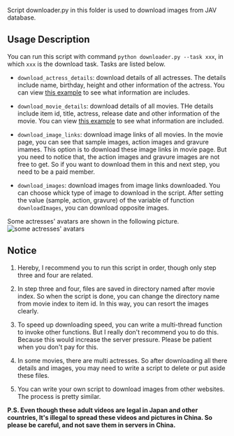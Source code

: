 Script downloader.py in this folder is used to download images from JAV database.

## Usage Description

You can run this script with command `python downloader.py --task xxx`, in which `xxx` is the download task. Tasks are listed below.

- `download_actress_details`: download details of all actresses. The details include name, birthday, height and other information of the actress. You can view [this example](https://xxx.xcity.jp/idol/detail/?id=1&style=simple) to see what information are includes.

- `download_movie_details`: download details of all movies. THe details include item id, title, actress, release date and other information of the movie. You can view [this example](https://xxx.xcity.jp/avod/detail/?id=1) to see what information are included.

- `download_image_links`: download image links of all movies. In the movie page, you can see that sample images, action images and gravure imames. This option is to download these image links in movie page. But you need to notice that, the action images and gravure images are not free to get. So if you want to download them in this and next step, you need to be a paid member.

- `download_images`: download images from image links downloaded. You can choose whick type of image to download in the script. After setting the value (sample, action, gravure) of the variable of function `downloadImages`, you can download opposite images.

Some actresses' avatars are shown in the following picture.
![some actresses' avatars](../data/JAV_actresses_downloaded.png)

## Notice

1.  Hereby, I recommend you to run this script in order, though only step three and four are related.

2.  In step three and four, files are saved in directory named after movie index. So when the script is done, you can change the directory name from movie index to item id. In this way, you can resort the images clearly.

3. To speed up downloading speed, you can write a multi-thread function to invoke other functions. But I really don't recommend you to do this. Because this would increase the server pressure. Please be patient when you don't pay for this.

4.  In some movies, there are multi actresses. So after downloading all there details and images, you may need to write a script to delete or put aside these files.

5.  You can write your own script to download images from other websites. The process is pretty similar.

**P.S. Even though these adult videos are legal in Japan and other countries, It's illegal to spread these videos and pictures in China. So please be careful, and not save them in servers in China.**
